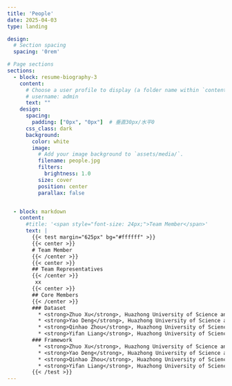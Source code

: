```yaml
---
title: 'People'
date: 2025-04-03
type: landing

design:
  # Section spacing
  spacing: '0rem'

# Page sections
sections:
  - block: resume-biography-3
    content:
      # Choose a user profile to display (a folder name within `content/authors/`)
      # username: admin
      text: ""
    design:
      spacing:
        padding: ["0px", "0px"]  # 垂直30px/水平0
      css_class: dark
      background:
        color: white
        image:
          # Add your image background to `assets/media/`.
          filename: people.jpg
          filters:
            brightness: 1.0
          size: cover
          position: center
          parallax: false


  - block: markdown
    content:
      #title: '<span style="font-size: 24px;">Team Member</span>'
      text: |
        {{< test margin="625px" bg="#ffffff" >}}
        {{< center >}}
        # Team Member
        {{< /center >}}
        {{< center >}}
        ## Team Representatives
        {{< /center >}}
         xx
        {{< center >}}
        ## Core Members
        {{< /center >}}
        ### Dataset
          * <strong>Zhuo Xu</strong>, Huazhong University of Science and   Technology, China
          * <strong>Yao Deng</strong>, Huazhong University of Science and Technology, China
          * <strong>Qinhao Zhou</strong>, Huazhong University of Science and Technology, China
          * <strong>Yifan Liang</strong>, Huazhong University of Science and Technology, China
        ### Framework
          * <strong>Zhuo Xu</strong>, Huazhong University of Science and Technology, China
          * <strong>Yao Deng</strong>, Huazhong University of Science and Technology, China
          * <strong>Qinhao Zhou</strong>, Huazhong University of Science and Technology, China
          * <strong>Yifan Liang</strong>, Huazhong University of Science and Technology, China
        {{< /test >}}
---
```


